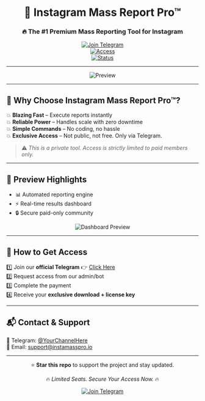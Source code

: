 <div align="center">

# 📸 Instagram Mass Report Pro™  
### 🔥 The #1 Premium Mass Reporting Tool for Instagram  

[![Join Telegram](https://img.shields.io/badge/Join-Our%20Telegram-blue?logo=telegram&logoColor=white)](https://t.me/YourChannelHere)  
[![Access](https://img.shields.io/badge/Access-Paid%20Only-orange)](#)  
[![Status](https://img.shields.io/badge/Availability-Limited%20Seats-green)](#)  

---

<img src="https://via.placeholder.com/1200x500.png?text=Instagram+Mass+Report+Pro+Showcase" alt="Preview" />

</div>

---

## 🚀 Why Choose Instagram Mass Report Pro™?

💥 **Blazing Fast** – Execute reports instantly  
💥 **Reliable Power** – Handles scale with zero downtime  
💥 **Simple Commands** – No coding, no hassle  
💥 **Exclusive Access** – Not public, not free. Only via Telegram.  

> ⚠️ *This is a private tool. Access is strictly limited to paid members only.*

---

## 📸 Preview Highlights  

- 📊 Automated reporting engine  
- ⚡ Real-time results dashboard  
- 🔒 Secure paid-only community  

<p align="center">
  <img src="https://via.placeholder.com/800x400.png?text=Dashboard+Preview" alt="Dashboard Preview" />
</p>

---

## 💎 How to Get Access  

1️⃣ Join our **official Telegram** 👉 [Click Here](https://t.me/YourChannelHere)  
2️⃣ Request access from our admin/bot  
3️⃣ Complete the payment  
4️⃣ Receive your **exclusive download + license key**  

---

## 📬 Contact & Support  

💬 Telegram: [@YourChannelHere](https://t.me/YourChannelHere)  
📧 Email: support@instamasspro.io  

---

<div align="center">

⭐ **Star this repo** to support the project and stay updated.  

🔥 *Limited Seats. Secure Your Access Now.* 🔥  

[![Join Telegram](https://img.shields.io/badge/Join-Our%20Telegram-blue?logo=telegram&logoColor=white)](https://t.me/YourChannelHere)  

</div>
